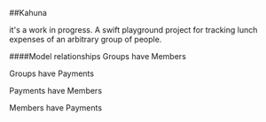 ##Kahuna

it's a work in progress. A swift playground project for tracking lunch expenses of an arbitrary group of people.

####Model relationships
Groups have Members

Groups have Payments

Payments have Members 

Members have Payments
